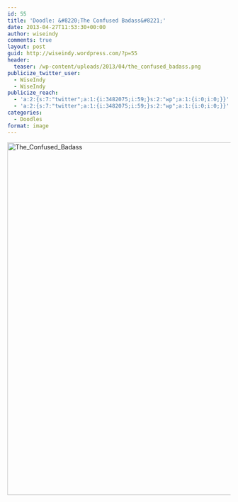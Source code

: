 ```yaml
---
id: 55
title: 'Doodle: &#8220;The Confused Badass&#8221;'
date: 2013-04-27T11:53:30+00:00
author: wiseindy
comments: true
layout: post
guid: http://wiseindy.wordpress.com/?p=55
header:
  teaser: /wp-content/uploads/2013/04/the_confused_badass.png
publicize_twitter_user:
  - WiseIndy
  - WiseIndy
publicize_reach:
  - 'a:2:{s:7:"twitter";a:1:{i:3482075;i:59;}s:2:"wp";a:1:{i:0;i:0;}}'
  - 'a:2:{s:7:"twitter";a:1:{i:3482075;i:59;}s:2:"wp";a:1:{i:0;i:0;}}'
categories:
  - Doodles
format: image
---
```

<p><a href="http://inderjotsingh.com/wp-content/uploads/2013/04/the_confused_badass.png"><img class="alignnone size-full wp-image-57" alt="The_Confused_Badass" src="http://inderjotsingh.com/wp-content/uploads/2013/04/the_confused_badass.png" width="960" height="797" /></a></p>